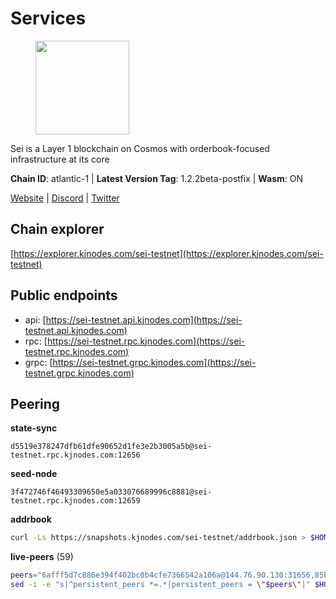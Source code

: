 # Services

<figure><img src="https://raw.githubusercontent.com/kj89/testnet_manuals/main/pingpub/logos/sei.png" width="150" alt=""><figcaption></figcaption></figure>

Sei is a Layer 1 blockchain on Cosmos with orderbook-focused infrastructure at its core

**Chain ID**: atlantic-1 | **Latest Version Tag**: 1.2.2beta-postfix | **Wasm**: ON

[Website](https://www.seinetwork.io) | [Discord](https://discord.gg/sei) | [Twitter](https://twitter.com/SeiNetwork)




## Chain explorer
[https://explorer.kjnodes.com/sei-testnet](https://explorer.kjnodes.com/sei-testnet)

## Public endpoints

* api: [https://sei-testnet.api.kjnodes.com](https://sei-testnet.api.kjnodes.com)
* rpc: [https://sei-testnet.rpc.kjnodes.com](https://sei-testnet.rpc.kjnodes.com)
* grpc: [https://sei-testnet.grpc.kjnodes.com](https://sei-testnet.grpc.kjnodes.com)

## Peering

**state-sync**

```text
d5519e378247dfb61dfe90652d1fe3e2b3005a5b@sei-testnet.rpc.kjnodes.com:12656
```

**seed-node**

```text
3f472746f46493309650e5a033076689996c8881@sei-testnet.rpc.kjnodes.com:12659
```

**addrbook**
```bash
curl -Ls https://snapshots.kjnodes.com/sei-testnet/addrbook.json > $HOME/.sei/config/addrbook.json
```

**live-peers** (59)
```bash
peers="6afff5d7c886e394f402bc0b4cfe7366542a106a@144.76.90.130:31656,85bd7c5ac455ed082d7974d7f157310cc8243e2d@144.76.67.53:2420,3c690730729c444a197587bd9d510db138b7cf92@142.132.163.93:26656,9c534ecc23549a6d2c9cd8f210dcac704c3bb4b2@65.109.112.178:27656,cd5fc0bf33cb7e4a16a377fcb25d9c135165cc8b@66.45.251.38:46656,23566c31c1a4f852eb581cee56ce68b4b77756b1@195.201.197.4:12656,ff1efa6a0f7dfbd2ecb807b9f1a75c8bb894b05c@65.108.238.147:26656,b1f7e49b8fd8565cab4cb4c4a0d365c5aeb19c38@65.21.225.178:26656,558c8143cf633b07a36c2bc3d148707aa05cd240@23.81.180.195:36656,fbb8ae6eb2a5bbb46d9528facf8897992a274b9e@85.193.88.208:12656,794b45a9ff3d30fdf44f9277775a58f61a2a59b9@148.251.11.99:12656,675dd7d4308c2e93d9b789c873541e1e1774251d@65.108.233.102:26656,587d16dd07535bd064947233f75adf6880777e53@65.109.19.93:27212,fd8726a2d70339acd1e5a5814e232be1a2f54298@185.177.216.126:12656,a541b059e17aea3bd4843314937036544bd6a838@135.181.251.102:26656,d3e6b2485e788896f0001aee3b7a676f34358255@54.153.69.93:26656,bbbb471dd787b973de4804e8b805a143838fd95c@5.78.40.113:24656,ca72209dded4120da636703728832193ed3e8d87@154.53.42.141:26656,d949da32bd77e472168a14dc65b1f9b13a075cc1@34.124.245.127:26656,38dcbc018101b0dbe5dff69f3d9aeb028fcef338@95.217.233.32:26656,8f09568ff49598e00e2f565d73eef45b1f5d5646@5.161.194.135:24656,f47b94338fed2b0edc771a4251197c4b9ef8b50f@95.217.158.236:26656,1fc581acd401fb38d1f0c1a4b57ece6c096b3a98@142.132.253.112:14656,14ccbaa661ddea363d906de6a761b0aac4cb593f@51.77.56.42:51656,d530ce66d57a291c15e7cea39419eef0771c710f@65.109.11.205:24656,873a358b46b07c0c7c0280397a5ad27954a10633@162.19.238.186:26656,5401e2589f554076c2d4eb4ca99650c6616c0a30@178.239.197.187:26656,411d4df7b86dd9737fb738e1b6a027e05256c3dc@95.217.182.223:24656,6d5f9b823c89ba72a27cb77aee843a7c5228ae40@13.52.245.93:26656,b6bbd640a7bb36a10b242d8cbd2b714371a6f790@141.94.138.48:26667,55632b262f77e7bdb6aa584293e69426349ef833@65.108.78.116:12656,1dd91ce29a1f296a1e5dd9533c06a311b0b604f6@65.108.231.124:14656,5dc46d23be16052abf78a30e9103d0173d75751c@65.108.137.92:25656,5deda0a64001c36c4f4c82f08dce7f9e9284221f@5.161.61.243:24656,cb44e5eaa41826480db16c4bd68f64c15de0eb17@155.133.27.170:12656,32bd80fe84f92702494976b894404663e12a7152@162.55.223.23:12656,27238e2f804bf28a14c186a2e0f0ceaae0d2588f@176.9.98.24:30513,c5b049dfa5240037f4ddcc0e57d6ccbc69fd1857@65.108.3.234:26656,f18ddde835ed798d00d119eef4bf7b58c0e7c8c5@135.181.251.99:26656,78ea9a4f0ddb84de561b1358e4d1627850fbaf4c@159.89.205.107:12656,05c5c96e0a1911b1cb0415fe3bcee6cf1f7a4395@65.108.131.190:28356,a3a1f617775cd9c9f10ca2e4f56bde44aafd9c0f@13.57.247.171:26656,cd69b96a93de9cb9b91fe45ffa0be4b34e3d1880@65.109.85.226:7000,e8f7366b0c93359a241891f287552beafd69db2e@65.108.199.62:12656,efa769dde3f31d84f2587e3ec09a09014bb0437b@84.21.171.200:12656,d897e022db9f57f9017f11f307b6a9f5dcbc6e08@116.202.161.165:31656,2f04f9f3e3ce6e4904c855b96ab53f31c8de769b@135.181.147.1:26656,b91fe8739e731d1bca270fabc5cc50ff26699c56@43.131.17.146:26656,9002c72bf0c83d89f564223bb9b96ccaf6a1a0fe@65.108.237.232:27656,489b8ba15ba1db3f8899ef990b239e9924681060@213.239.207.175:12656,c542c905caa475de4fd9ecca401af29dab5dbee5@135.181.59.162:11956,598683560dbb91182be65b489734af9777683416@159.69.125.201:26656,1d5fdc2d0363701abd848baee98fc436502155c1@95.217.202.49:36656,19ee78b596421bad8f454275b45733301b55f0ef@3.101.69.132:26656,6d22e4599897c899530be1c04e6e02d233bc9aee@161.35.216.173:12656,d5519e378247dfb61dfe90652d1fe3e2b3005a5b@65.109.68.190:12656,d29f3c83772b30b712f72fbbecdc64fd2c2d1b20@38.242.151.106:12656,59f888f410408d559c730ee137a9dda048329aa1@65.21.7.111:26656,853788cfa77b45d8ec7bcd33d99ae763bc707697@194.146.12.50:10143"
sed -i -e "s|^persistent_peers *=.*|persistent_peers = \"$peers\"|" $HOME/.sei/config/config.toml
```
